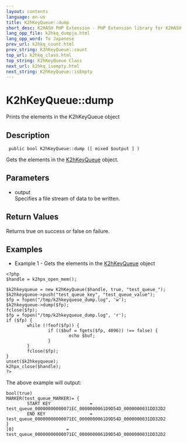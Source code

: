 ```yaml
---
layout: contents
language: en-us
title: K2hKeyQueue::dump
short_desc: K2HASH PHP Extension - PHP Extension library for K2HASH
lang_opp_file: k2hkq_dumpja.html
lang_opp_word: To Japanese
prev_url: k2hkq_count.html
prev_string: K2hKeyQueue::count
top_url: k2hkq_class.html
top_string: K2hKeyQueue Class
next_url: k2hkq_isempty.html
next_string: K2hKeyQueue::isEmpty
---
```


# K2hKeyQueue::dump
Prints the elements in the K2hKeyQueue object

## Description

```
 public bool K2hKeyQueue::dump ([ mixed $output ] )
```

Gets the elements in the [K2hKeyQueue](k2hkq_class.html) object. 

## Parameters
- output  
Specifies a file stream of data to be written.

## Return Values
Returns true on success or false on failure. 

## Examples
- Example 1 - Gets the elements in the [K2hKeyQueue](k2hkq_class.html) object

```
<?php
$handle = k2hpx_open_mem();

$k2hkeyqueue = new K2hKeyQueue($handle, true, "test_queue_");
$k2hkeyqueue->push("test_queue_key", "test_queue_value");
$fp = fopen("/tmp/k2hkeyqueue_dump.log", 'w');
$k2hkeyqueue->dump($fp);
fclose($fp);
$fp = fopen("/tmp/k2hkeyqueue_dump.log", 'r');
if ($fp) {
        while (!feof($fp)) {
                if (($buf = fgets($fp, 4096)) !== false) {
                        echo $buf;
                }
        }
        fclose($fp);
}
unset($k2hkeyqueue);
k2hpx_close($handle);
?>
```

The above example will output:

```
bool(true)
MARKER(test_queue_MARKER)= {
        START KEY               = test_queue_00000000000071EC_0000000061D9D54D_0000000031DD32D2
        END KEY                 = test_queue_00000000000071EC_0000000061D9D54D_0000000031DD32D2
}
[0]                    = test_queue_00000000000071EC_0000000061D9D54D_0000000031DD32D2
```

